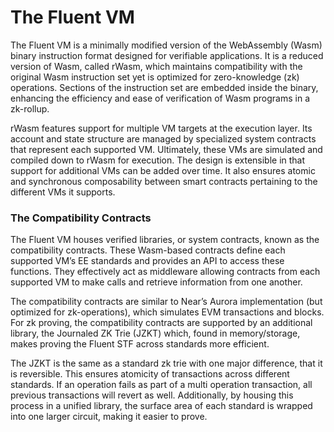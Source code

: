 # The Fluent VM

The Fluent VM is a minimally modified version of the WebAssembly (Wasm) binary instruction format designed for verifiable applications. It is a reduced version of Wasm, called rWasm, which maintains compatibility with the original Wasm instruction set yet is optimized for zero-knowledge (zk) operations. Sections of the instruction set are embedded inside the binary, enhancing the efficiency and ease of verification of Wasm programs in a zk-rollup.

rWasm features support for multiple VM targets at the execution layer. Its account and state structure are managed by specialized system contracts that represent each supported VM. Ultimately, these VMs are simulated and compiled down to rWasm for execution. The design is extensible in that support for additional VMs can be added over time. It also ensures atomic and synchronous composability between smart contracts pertaining to the different VMs it supports.&#x20;

### The Compatibility Contracts

The Fluent VM houses verified libraries, or system contracts, known as the compatibility contracts. These Wasm-based contracts define each supported VM’s EE standards and provides an API to access these functions. They effectively act as middleware allowing contracts from each supported VM to make calls and retrieve information from one another.

The compatibility contracts are similar to Near’s Aurora implementation (but optimized for zk-operations), which simulates EVM transactions and blocks. For zk proving, the compatibility contracts are supported by an additional library, the Journaled ZK Trie (JZKT) which, found in memory/storage, makes proving the Fluent STF across standards more efficient.&#x20;

The JZKT is the same as a standard zk trie with one major difference, that it is reversible. This ensures atomicity of transactions across different standards. If an operation fails as part of a multi operation transaction, all previous transactions will revert as well. Additionally, by housing this process in a unified library, the surface area of each standard is wrapped into one larger circuit, making it easier to prove.

